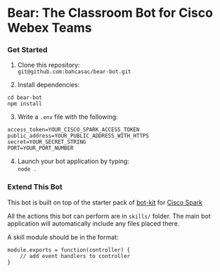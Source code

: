 # Bear: The Classroom Bot for Cisco Webex Teams

### Get Started

1. Clone this repository:  
`git@github.com:bahcasac/bear-bot.git`

2. Install dependencies:  
```
cd bear-bot
npm install
```
3. Write a `.env` file with the following:  
```
access_token=YOUR_CISCO_SPARK_ACCESS_TOKEN  
public_address=YOUR_PUBLIC_ADDRESS_WITH_HTTPS  
secret=YOUR_SECRET_STRING  
PORT=YOUR_PORT_NUMBER  
```
4. Launch your bot application by typing:  
`node .`


### Extend This Bot

This bot is built on top of the starter pack of [bot-kit](https://github.com/howdyai/botkit) for [Cisco Spark](https://github.com/howdyai/botkit/blob/master/docs/readme-ciscospark.md)

All the actions this bot can perform are in `skills/` folder. The main bot application will automatically include any files placed there.

A skill module should be in the format:
```
module.exports = function(controller) {
    // add event handlers to controller
}
```
